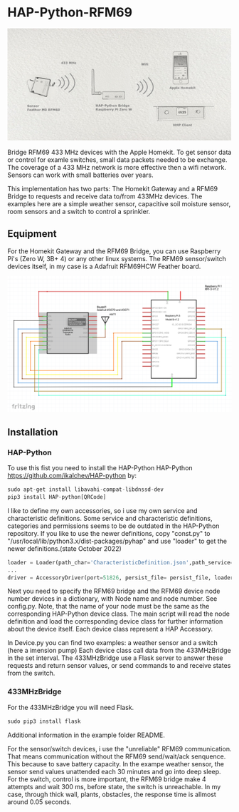 
# HAP-Python-RFM69

![Title](Image1.png "Title")

Bridge RFM69 433 MHz devices with the Apple Homekit. To get sensor data or control for examle switches, small data packets needed to be exchange. The coverage of a 433 MHz network is more effective then a wifi network. Sensors can work with small batteries over years.  

This implementation has two parts: The Homekit Gateway and a RFM69 Bridge to requests and receive data to/from 433MHz devices. The examples here are a simple weather sensor, capacitive soil moisture sensor, room sensors and a switch to control a sprinkler.

## Equipment

For the Homekit Gateway and the RFM69 Bridge,  you can use Raspberry Pi's (Zero W, 3B+ 4) or any other linux systems.
The RFM69 sensor/switch devices itself, in my case is a Adafruit RFM69HCW Feather board.

![Title](fritzing.png "Title")

## Installation

### HAP-Python

To use this fist you need to install the HAP-Python HAP-Python <https://github.com/ikalchev/HAP-python> by:

```python
sudo apt-get install libavahi-compat-libdnssd-dev
pip3 install HAP-python[QRCode]
```

I like to define my own accessories, so i use my own service and characteristic definitions.
Some service and characteristic definitions, categories and permissions seems to be de outdated in the HAP-Python repository. If you like to use the newer definitions, copy "const.py" to "/usr/local/lib/python3.x/dist-packages/pyhap" and use "loader" to get the newer definitions.(state October 2022)

```python
loader = Loader(path_char='CharacteristicDefinition.json',path_service='ServiceDefinition.json')
...
driver = AccessoryDriver(port=51826, persist_file= persist_file, loader=loader)
```

Next you need to specify the RFM69 bridge and the RFM69 device node number devices in a dictionary, with Node name and node number. See config.py. Note, that the name of your node must be the same as the corresponding HAP-Python device class.
The main script will read the node definition and load the corresponding device class for further information about the device itself. Each device class represent a HAP Accessory.

In Device.py you can find two examples: a weather sensor and a switch (here a imension pump)
Each device class call data from the 433MHzBridge in the set interval. The 433MHzBridge use a Flask server to answer these requests and return sensor values, or send commands to and receive states from the switch.


### 433MHzBridge

For the 433MHzBridge you will need Flask.

```python
sudo pip3 install flask

```
Additional information in the example folder README.

For the sensor/switch devices, i use the "unreliable" RFM69 communication. That means communication without the RFM69 send/wait/ack senquence. This because to save battery capacity. In the exampe weather sensor, the sensor  send values unattended each 30 minutes and go into deep sleep. For the switch, control is more important,  the RFM69 bridge make 4 attempts and wait 300 ms, before state, the switch is unreachable. In my case, through thick wall, plants, obstacles, the response time is allmost around 0.05 seconds.
